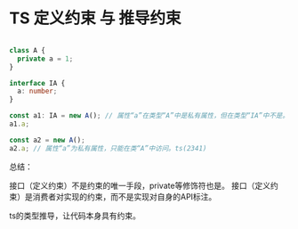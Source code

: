 # TS 定义约束 与 推导约束

```ts

class A {
  private a = 1;
}

interface IA {
  a: number;
}

const a1: IA = new A(); // 属性“a”在类型“A”中是私有属性，但在类型“IA”中不是。ts(2322)
a1.a;

const a2 = new A();
a2.a; // 属性“a”为私有属性，只能在类“A”中访问。ts(2341)
```

总结：

接口（定义约束）不是约束的唯一手段，private等修饰符也是。
接口（定义约束）是消费者对实现的约束，而不是实现对自身的API标注。

ts的类型推导，让代码本身具有约束。
